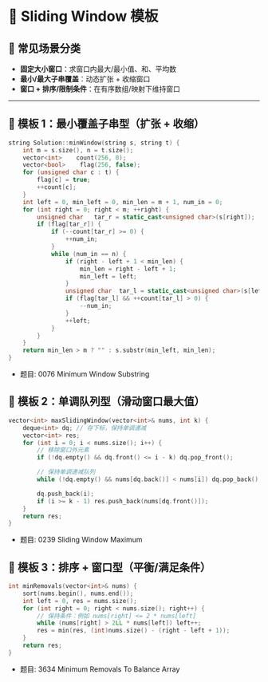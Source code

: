 # 🌊 Sliding Window 模板

## 🎯 常见场景分类
- **固定大小窗口**：求窗口内最大/最小值、和、平均数  
- **最小/最大子串覆盖**：动态扩张 + 收缩窗口  
- **窗口 + 排序/限制条件**：在有序数组/映射下维持窗口  

---

## 📌 模板 1：最小覆盖子串型（扩张 + 收缩）
```cpp
string Solution::minWindow(string s, string t) {
    int m = s.size(), n = t.size();
    vector<int>    count(256, 0);
    vector<bool>    flag(256, false);
    for (unsigned char c : t) {
        flag[c] = true;
        ++count[c];
    }
    int left = 0, min_left = 0, min_len = m + 1, num_in = 0;
    for (int right = 0; right < m; ++right) {
        unsigned char   tar_r = static_cast<unsigned char>(s[right]);
        if (flag[tar_r]) {
            if (--count[tar_r] >= 0) {
                ++num_in;
            }
            while (num_in == n) {
                if (right - left + 1 < min_len) {
                    min_len = right - left + 1;
                    min_left = left;
                }
                unsigned char  tar_l = static_cast<unsigned char>(s[left]); 
                if (flag[tar_l] && ++count[tar_l] > 0) {
                    --num_in;
                }
                ++left;
            }
        }
    }
    return min_len > m ? "" : s.substr(min_left, min_len);
}
```
- 题目: 0076 Minimum Window Substring

## 📌 模板 2：单调队列型（滑动窗口最大值）
```cpp
vector<int> maxSlidingWindow(vector<int>& nums, int k) {
    deque<int> dq; // 存下标，保持单调递减
    vector<int> res;
    for (int i = 0; i < nums.size(); i++) {
        // 移除窗口外元素
        if (!dq.empty() && dq.front() <= i - k) dq.pop_front();

        // 保持单调递减队列
        while (!dq.empty() && nums[dq.back()] < nums[i]) dq.pop_back();

        dq.push_back(i);
        if (i >= k - 1) res.push_back(nums[dq.front()]);
    }
    return res;
}
```
- 题目: 0239 Sliding Window Maximum

## 📌 模板 3：排序 + 窗口型（平衡/满足条件）
```cpp
int minRemovals(vector<int>& nums) {
    sort(nums.begin(), nums.end());
    int left = 0, res = nums.size();
    for (int right = 0; right < nums.size(); right++) {
        // 保持条件：例如 nums[right] <= 2 * nums[left]
        while (nums[right] > 2LL * nums[left]) left++;
        res = min(res, (int)nums.size() - (right - left + 1));
    }
    return res;
}
```
- 题目: 3634 Minimum Removals To Balance Array
